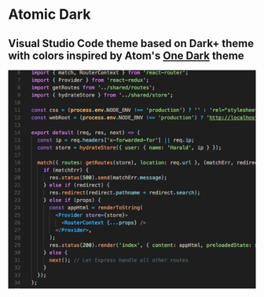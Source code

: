 # Atomic Dark
## Visual Studio Code theme based on Dark+ theme with colors inspired by Atom's [One Dark](https://github.com/atom/one-dark-syntax) theme

![alt text](screenshots/screen.png "Atomic Dark Screenshot")
